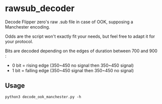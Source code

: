 # rawsub_decoder

Decode Flipper zero's raw .sub file in case of OOK, supposing a Manchester encoding.

Odds are the script won't exactly fit your needs, but feel free to adapt it for your protocol.

Bits are decoded depending on the edges of duration between 700 and 900 :
- 0 bit = rising edge (350\~450 no signal then 350\~450 signal)
- 1 bit = falling edge (350\~450 signal then 350\~450 no signal)

## Usage
```
python3 decode_ook_manchester.py -h
```

